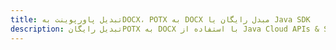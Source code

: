 ---title: تبدیل پاورپوینت بهDOCX، POTX به DOCX مبدل رایگان یا Java SDKdescription: تبدیل رایگانPOTX به DOCX با استفاده از Java Cloud APIs & SDK. همچنین اسناد Microsoft PowerPoint را در Cloud ایجاد، ویرایش و رندر کنید.---